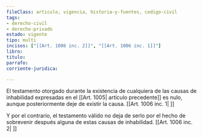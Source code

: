 ```yaml
---
fileClass: articulo, vigencia, historia-y-fuentes, codigo-civil
tags:
- derecho-civil
- derecho-privado
estado: vigente
tipo: multi
incisos: ["[[Art. 1006 inc. 2]]", "[[Art. 1006 inc. 1]]"]
libro:
titulo:
parrafo:
corriente-juridica:

---
```

El testamento otorgado durante la existencia de cualquiera de las causas de inhabilidad expresadas en el [[Art. 1005| artículo precedente]] es nulo, aunque posteriormente deje de existir la causa. [[Art. 1006 inc. 1| ]]

Y por el contrario, el testamento válido no deja de serlo por el hecho de sobrevenir después alguna de estas causas de inhabilidad. [[Art. 1006 inc. 2| ]]